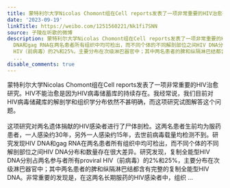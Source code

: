 ```yaml
---
title: 蒙特利尔大学Nicolas Chomont组在Cell reports发表了一项非常重要的HIV治愈研究。HIV不能治愈是因为HIV病毒储蓄库的持续存在。我经常说，我们目前对HIV病毒储藏...
date: '2023-09-19'
linkTitle: https://weibo.com/1251560221/Nk1fi7SNN
source: 子陵在听歌的微博
description: 蒙特利尔大学Nicolas Chomont组在Cell reports发表了一项非常重要的HIV治愈研究。HIV不能治愈是因为HIV病毒储蓄库的持续存在。我经常说，我们目前对HIV病毒储藏库的解剖学和组织学分布依然不甚明确，而这项研究试图解答这个问题。<br><br>这项研究对两名遗体捐献的HIV感染者进行了尸体剖检。这两名患者生前均为服药患者，一人感染约30年，另外一人感染约15年，去世前病毒载量均检测不到。研究发现HIV
  DNA和gag RNA在两名患者所有组织中均可检出，而不同个体的不同解剖部位之间HIV DNA分布和数量存在很大差异。研究发现，复制全能型HIV DNA分别占两名参与者所有proviral
  HIV（前病毒）的2%和25%，主要分布在次级淋巴器官中；其中两名患者的脾和纵隔淋巴结都含有完整的复制全能型HIV DNA。非常重要的发现是，在这两名长期服药的HIV感染者中，组织
  ...
disable_comments: true
---
```

蒙特利尔大学Nicolas Chomont组在Cell reports发表了一项非常重要的HIV治愈研究。HIV不能治愈是因为HIV病毒储蓄库的持续存在。我经常说，我们目前对HIV病毒储藏库的解剖学和组织学分布依然不甚明确，而这项研究试图解答这个问题。<br><br>这项研究对两名遗体捐献的HIV感染者进行了尸体剖检。这两名患者生前均为服药患者，一人感染约30年，另外一人感染约15年，去世前病毒载量均检测不到。研究发现HIV DNA和gag RNA在两名患者所有组织中均可检出，而不同个体的不同解剖部位之间HIV DNA分布和数量存在很大差异。研究发现，复制全能型HIV DNA分别占两名参与者所有proviral HIV（前病毒）的2%和25%，主要分布在次级淋巴器官中；其中两名患者的脾和纵隔淋巴结都含有完整的复制全能型HIV DNA。非常重要的发现是，在这两名长期服药的HIV感染者中，组织 ...